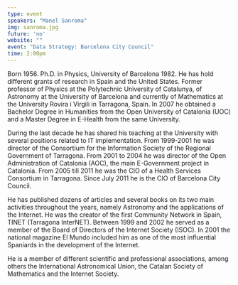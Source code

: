 ```yaml
---
type: event
speakers: "Manel Sanroma"
img: sanroma.jpg
future: 'no'
website: ""
event: "Data Strategy: Barcelona City Council"
time: 2:00pm
---
```

Born 1956. Ph.D. in Physics, University of Barcelona 1982. He has hold different grants of research in Spain and the United States. Former professor of Physics at the Polytechnic University of Catalunya, of Astronomy at the University of Barcelona and currently of Mathematics at the University Rovira i Virgili in Tarragona, Spain. In 2007 he obtained a Bachelor Degree in Humanities from the Open University of Catalonia (UOC) and a Master Degree in E-Health from the same University.

During the last decade he has shared his teaching at the University with several positions related to IT implementation. From 1999-2001 he was director of the Consortium for the Information Society of the Regional Government of Tarragona. From 2001 to 2004 he was director of the Open Administration of Catalonia (AOC), the main E-Government project in Catalonia. From 2005 till 2011 he was the CIO of a 
Health Services Consortium in Tarragona. Since July 2011 he is the CIO of Barcelona City Council.

He has published dozens of articles and several books on its two main activities throughout the years, namely Astronomy and the applications of the Internet. He was the creator of the first Community Network in Spain, TINET (Tarragona InterNET). Between 1999 and 2002 he served as a member of the Board of Directors of the Internet Society (ISOC). In 2001 the national magazine El Mundo included him as one of the most influential Spaniards in the development of the Internet.

He is a member of different scientific and professional associations, among others the International Astronomical Union, the Catalan Society of Mathematics and the Internet Society.